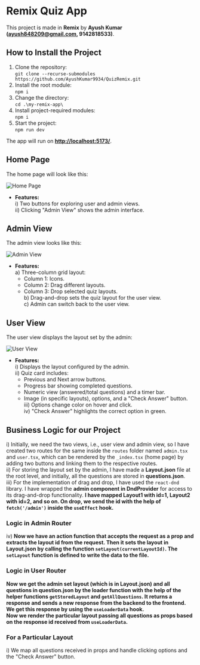 # Remix Quiz App

This project is made in **Remix** by **Ayush Kumar (ayush848209@gmail.com, 9142818533)**.

## How to Install the Project

1. Clone the repository:  
   `git clone --recurse-submodules https://github.com/AyushKumar9934/QuizRemix.git`  
2. Install the root module:  
   `npm i`  
3. Change the directory:  
   `cd .\my-remix-app\`  
4. Install project-required modules:  
   `npm i`  
5. Start the project:  
   `npm run dev`  

The app will run on **[http://localhost:5173/](http://localhost:5173/)**.

## Home Page

The home page will look like this:  

![Home Page](https://github.com/user-attachments/assets/c8353811-13e3-48fc-a262-919d7f94c278)  

- **Features:**  
  i) Two buttons for exploring user and admin views.  
  ii) Clicking "Admin View" shows the admin interface.  

## Admin View

The admin view looks like this:  

![Admin View](https://github.com/user-attachments/assets/e6775ac7-4643-4c23-9377-2d4ffccdf7f0)  

- **Features:**  
  a) Three-column grid layout:  
     - Column 1: Icons.  
     - Column 2: Drag different layouts.  
     - Column 3: Drop selected quiz layouts.  
  b) Drag-and-drop sets the quiz layout for the user view.  
  c) Admin can switch back to the user view.  

## User View

The user view displays the layout set by the admin:  

![User View](https://github.com/user-attachments/assets/48bac16c-1360-4f4e-9141-03a919f394d9)  

- **Features:**  
  i) Displays the layout configured by the admin.  
  ii) Quiz card includes:  
     - Previous and Next arrow buttons.  
     - Progress bar showing completed questions.  
     - Numeric view (answered/total questions) and a timer bar.  
     - Image (in specific layouts), options, and a "Check Answer" button.  
  iii) Options change color on hover and click.  
  iv) "Check Answer" highlights the correct option in green.  

## Business Logic for our Project

i) Initially, we need the two views, i.e., user view and admin view, so I have created two routes for the same inside the `routes` folder named `admin.tsx` and `user.tsx`, which can be rendered by the `_index.tsx` (home page) by adding two buttons and linking them to the respective routes.  
ii) For storing the layout set by the admin, I have made a **Layout.json** file at the root level, and initially, all the questions are stored in **questions.json**.  
iii) For the implementation of drag and drop, I have used the `react-dnd` library. I have wrapped the **admin component in DndProvider** for access to its drag-and-drop functionality. **I have mapped Layout1 with id=1, Layout2 with id=2, and so on. On drop, we send the id with the help of `fetch('/admin')` inside the `useEffect` hook.**  

### Logic in Admin Router

iv) **Now we have an action function that accepts the request as a prop and extracts the layout id from the request. Then it sets the layout in Layout.json by calling the function `setLayout(currentLayoutId)`. The `setLayout` function is defined to write the data to the file.**

### Logic in User Router

**Now we get the admin set layout (which is in Layout.json) and all questions in question.json by the loader function with the help of the helper functions `getStoredLayout` and `getAllQuestions`. It returns a response and sends a new response from the backend to the frontend. We get this response by using the `useLoaderData` hook.**  
**Now we render the particular layout passing all questions as props based on the response id received from `useLoaderData`.**

### For a Particular Layout

i) We map all questions received in props and handle clicking options and the "Check Answer" button.
